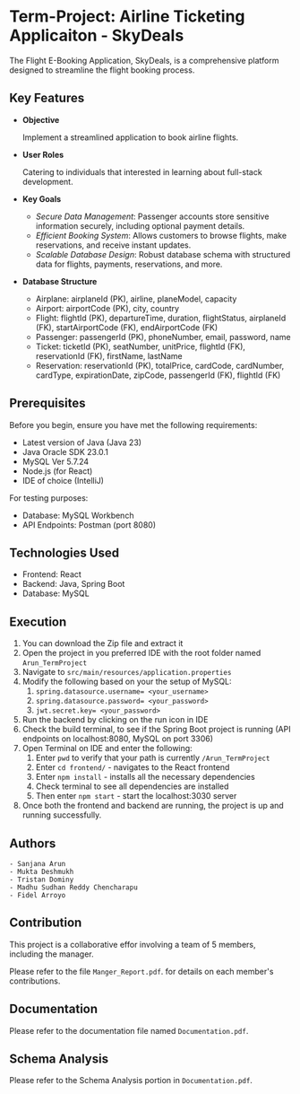 # Term-Project: Airline Ticketing Applicaiton - SkyDeals

The Flight E-Booking Application, SkyDeals, is a comprehensive platform designed to streamline the flight booking process. 

## Key Features

- **Objective**
  
    Implement a streamlined application to book airline flights.  

- **User Roles**
  
    Catering to individuals that interested in learning about full-stack development.
  
- **Key Goals**

    - _Secure Data Management_: Passenger accounts store sensitive information securely, including optional payment details.
    - _Efficient Booking System_: Allows customers to browse flights, make reservations, and receive instant updates.
    - _Scalable Database Design_: Robust database schema with structured data for flights, payments, reservations, and more.
      
- **Database Structure**
  
    - Airplane: airplaneId (PK), airline, planeModel, capacity
    - Airport: airportCode (PK), city, country
    - Flight: flightId (PK), departureTime, duration, flightStatus, airplaneId (FK), startAirportCode (FK), endAirportCode (FK)
    - Passenger: passengerId (PK), phoneNumber, email, password, name
    - Ticket: ticketId (PK), seatNumber, unitPrice, flightId (FK), reservationId (FK), firstName, lastName
    - Reservation: reservationId (PK), totalPrice, cardCode, cardNumber, cardType, expirationDate, zipCode, passengerId (FK), flightId (FK)
  
    
## Prerequisites

Before you begin, ensure you have met the following requirements:

- Latest version of Java (Java 23)
- Java Oracle SDK 23.0.1
- MySQL Ver 5.7.24
- Node.js (for React)
- IDE of choice (IntelliJ)

For testing purposes:

- Database: MySQL Workbench
- API Endpoints: Postman (port 8080)

## Technologies Used

- Frontend: React
- Backend: Java, Spring Boot
- Database: MySQL

## Execution

1. You can download the Zip file and extract it
2. Open the project in you preferred IDE with the root folder named `Arun_TermProject`
3. Navigate to `src/main/resources/application.properties`
4. Modify the following based on your the setup of MySQL:
   1. `spring.datasource.username= <your_username>`
   2. `spring.datasource.password= <your_password>`
   3. `jwt.secret.key= <your_password>`
5. Run the backend by clicking on the run icon in IDE
6. Check the build terminal, to see if the Spring Boot project is running (API endpoints on localhost:8080, MySQL on port 3306)
7. Open Terminal on IDE and enter the following:
   1. Enter `pwd` to verify that your path is currently `/Arun_TermProject`
   2. Enter `cd frontend/` - navigates to the React frontend
   3. Enter `npm install` - installs all the necessary dependencies
   4. Check terminal to see all dependencies are installed
   5. Then enter `npm start` - start the localhost:3030 server
9. Once both the frontend and backend are running, the project is up and running successfully.

## Authors

    - Sanjana Arun
    - Mukta Deshmukh
    - Tristan Dominy 
    - Madhu Sudhan Reddy Chencharapu
    - Fidel Arroyo

## Contribution

This project is a collaborative effor involving a team of 5 members, including the manager.

Please refer to the file `Manger_Report.pdf`. for details on each member's contributions.

## Documentation

Please refer to the documentation file named `Documentation.pdf`.

## Schema Analysis

Please refer to the Schema Analysis portion in `Documentation.pdf`.
